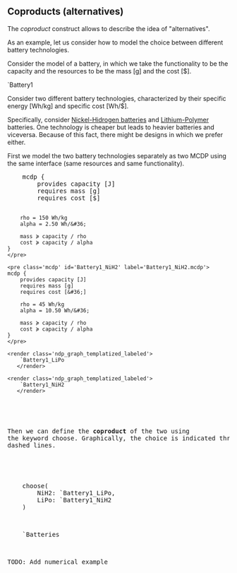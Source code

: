 ## Coproducts (alternatives)

The *coproduct* construct allows to describe the idea of "alternatives".

 <!-- The name comes from [the category-theoretical concept
of coproduct][cat-coproduct].

[cat-coproduct]: https://en.wikipedia.org/wiki/Coproduct -->

As an example, let us consider how to model the choice
between different battery technologies.

Consider the model of a battery, in which we take the functionality to be the
<f>capacity</f> and the resources to be the <r>mass&nbsp;[g]</r> and the
<r>cost&nbsp;[&#36;]</r>.


<pre class='mcdp' id='Battery1' style='display:none'>
mcdp {
    provides capacity [J]
    requires mass [g]
    requires cost [&#36;]

    rho = 150 Wh/kg # specific energy
    alpha = 2.50 Wh/&#36; # specific cost

    required mass ≽ provided capacity / rho
    required cost ≽ provided capacity / alpha
}
</pre>

<render class='ndp_graph_templatized_labeled'
    figure-id="fig:Battery1">
    `Battery1
</render>


Consider two different battery technologies, characterized by their specific
energy &#91;<poset>Wh/kg</poset>&#93; and specific cost
&#91;<poset>Wh/&#36;</poset>&#93;.

Specifically, consider [Nickel-Hidrogen batteries][NiH2] and
[Lithium-Polymer][LiPo] batteries. One technology is cheaper but leads to
heavier batteries and viceversa. Because of this fact, there might be designs in
which we prefer either.

[NiH2]: https://en.wikipedia.org/wiki/Nickel%E2%80%93hydrogen_battery
[Lipo]: https://en.wikipedia.org/wiki/Lithium_polymer_battery

First we model the two battery technologies separately
as two MCDP using the same interface (same resources and same functionality).

<col2>
    <pre class='mcdp' id='Battery1_LiPo' label='Battery_LiPo.mcdp'>
    mcdp {
        provides capacity [J]
        requires mass [g]
        requires cost [&#36;]

        rho = 150 Wh/kg
        alpha = 2.50 Wh/&#36;

        mass ≽ capacity / rho
        cost ≽ capacity / alpha
    }
    </pre>

    <pre class='mcdp' id='Battery1_NiH2' label='Battery1_NiH2.mcdp'>
    mcdp {
        provides capacity [J]
        requires mass [g]
        requires cost [&#36;]

        rho = 45 Wh/kg
        alpha = 10.50 Wh/&#36;

        mass ≽ capacity / rho
        cost ≽ capacity / alpha
    }
    </pre>

    <render class='ndp_graph_templatized_labeled'>
        `Battery1_LiPo
       </render>

    <render class='ndp_graph_templatized_labeled'>
        `Battery1_NiH2
       </render>
</col2>

Then we can define the **coproduct** of the two using the keyword <k>choose</k>.
Graphically, the choice is indicated through dashed lines.

<col2 class="td-valign-top">
    <pre class='mcdp' id='Batteries' label='Batteries.mcdp'>
    choose(
        NiH2: `Battery1_LiPo,
        LiPo: `Battery1_NiH2
    )
    </pre>
    <render class='ndp_graph_enclosed'>`Batteries</render>
</col2>

TODO: Add numerical example
